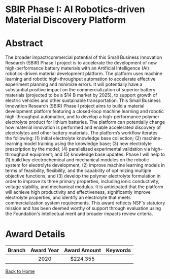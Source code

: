 
SBIR Phase I: AI Robotics-driven Material Discovery Platform
============================================================

# Abstract


The broader impact/commercial potential of this Small Business Innovation Research (SBIR) Phase I project is to accelerate the development of new high-performance battery materials with an Artificial Intelligence (AI) robotics-driven material development platform. The platform uses machine learning and robotic high-throughput automation to accelerate effective experiment planning and minimize errors. It will potentially have a substantial positive impact on the commercialization of superior battery materials (projected to be a $14 B market by 2025), to support growth of electric vehicles and other sustainable transportation. This Small Business Innovation Research (SBIR) Phase I project aims to build a material development platform featuring a closed-loop machine learning and robotic high-throughput automation, and to develop a high-performance polymer electrolyte product for lithium batteries. The platform can potentially change how material innovation is performed and enable accelerated discovery of electrolytes and other battery materials. The platform’s workflow iterates the following: (1) initial electrolyte knowledge base collection; (2) machine-learning model training using the knowledge base; (3) new electrolyte prescription by the model; (4) parallelized experimental validation via high-throughput equipment; and (5) knowledge base updates. Phase I will help to (1) build key electrochemical and mechanical modules on the robotic system for electrolyte development, (2) improve machine learning models in terms of feasibility, flexibility, and the capability of optimizing multiple objective functions, and (3) develop the polymer electrolyte formulation in order to improve its three primary properties, including ionic conductivity, voltage stability, and mechanical modulus. It is anticipated that the platform will achieve high productivity and effectiveness, significantly improve electrolyte properties, and identify an electrolyte that meets commercialization system requirements. This award reflects NSF's statutory mission and has been deemed worthy of support through evaluation using the Foundation's intellectual merit and broader impacts review criteria.  

# Award Details

|Branch|Award Year|Award Amount|Keywords|
| :---: | :---: | :---: | :---: |
||2020|$224,355||
  
  


[Back to Home](https://github.com/chrischow/dod_sbir_awards#536)